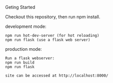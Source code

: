 
Geting Started

Checkout this repository, then run npm install.

development mode:

```
npm run hot-dev-server (for hot reloading)
npm run flask (use a flask web server)
```

production mode:

```
Run a flask webserver:
npm run build
npm run flask 

site can be accessed at http://localhost:8000/

```
